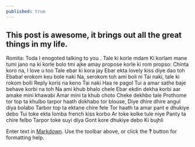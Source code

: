 ```yaml
---
published: true
---
```



## This post is awesome, it brings out all the great things in my life.

Romita: Toda I enogoted talking to you .
Tale ki korle mdam
	Ki korlam mane
    tumi jano na ki korle
    bolo 
    tmi ajke amay propose korle
    ki rom propso: 
    Chinta koro na, I love u too
    Tale ebar ki kora jay
    Ebar ekta lovely kiss diye dao toh
    Ebaba! erokom keu bole naki
    Na, serokom toh ami boli ni
    Tai naki, tale ki rokom bolli
    Reply koris na keno
    Tai naki
    Haa re pagol
    Tui a
    amar sathe baje behave korbi na toh
    Na ami khub bhalo chele
    Ebar ekdin dekha korbi aar amake mini khawabi
    Amar mini ta khub choto
    Cheke dekhbo tale
    Prothome tor top ta khulbo
    tarpor haath dokhabo tor blouse,
    Diye dhire dhire angul diya bolabo
    Tarbor top ta ektane chire fele
    Tor haath ta amar pant e dhukiye debo
    Tui toke ekta lomba french kiss korbo
    Ar toke kolke tule niye
    Panty ta chire felbo
    Tarpor toke suyi diya
    Gont kore dhukiye debo
	Ki bujhli
    

Enter text in [Markdown](http://daringfireball.net/projects/markdown/). Use the toolbar above, or click the **?** button for formatting help.
